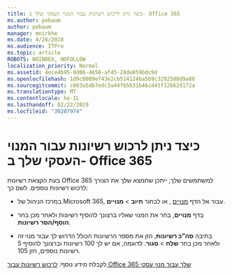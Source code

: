```yaml
---
title: כיצד ניתן לרכוש רשיונות עבור המנוי העסקי שלך ב- Office 365
ms.author: pebaum
author: pebaum
manager: mnirkhe
ms.date: 4/26/2018
ms.audience: ITPro
ms.topic: article
ROBOTS: NOINDEX, NOFOLLOW
localization_priority: Normal
ms.assetid: 4ece4b95-0d06-4658-af45-28de859bdc9d
ms.openlocfilehash: 1d9c0009e743e2cb514124ba5b9c3292580d9a88
ms.sourcegitcommit: c003a5db7edc3a44fb5b31b46cd45f12b62d172a
ms.translationtype: MT
ms.contentlocale: he-IL
ms.lasthandoff: 02/22/2019
ms.locfileid: "30207974"
---
```

# <a name="how-to-buy-licenses-for-your-office-365-business-subscription"></a>כיצד ניתן לרכוש רשיונות עבור המנוי העסקי שלך ב- Office 365

בעת הקצאת רשיונות Office 365 למשתמשים שלך, ייתכן שתמצא שלך את הצורך לרכוש רשיונות נוספים. לשם כך:
  
- במרכז הניהול של Microsoft 365, עבור אל הדף [מנויים]( https://go.microsoft.com/fwlink/p/?linkid=842054) , או לבחור **חיוב** \> **מנויים**.
    
- בדף **מנויים**, בחר את המנוי שאליו ברצונך להוסיף רשיונות ולאחר מכן בחר **הוסף/הסר רשיונות**.
    
- בתיבה **סה"כ רשיונות**, הזן את מספר הרשיונות הכולל הדרוש לך עבור מנוי זה ולאחר מכן בחר **שלח** \> **סגור**. לדוגמה, אם יש לך 100 רשיונות וברצונך להוסיף 5 רשיונות נוספים, הזן 105.
    
לקבלת מידע נוסף: [לרכוש רשיונות עבור Office 365 שלך עבור מנוי עסקי](https://support.office.com/article/36081d8d-b3fa-4948-8c34-e217bba825e1)
  

